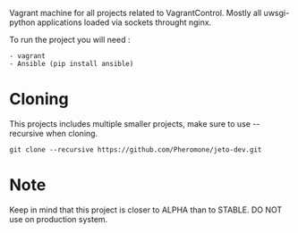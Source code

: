 Vagrant machine for all projects related to VagrantControl. Mostly all uwsgi-python applications loaded via sockets throught nginx.

To run the project you will need :

    - vagrant
    - Ansible (pip install ansible)

# Cloning

This projects includes multiple smaller projects, make sure to use --recursive
when cloning.

    git clone --recursive https://github.com/Pheromone/jeto-dev.git

# Note 

Keep in mind that this project is closer to ALPHA than to STABLE. DO NOT use on production system.
